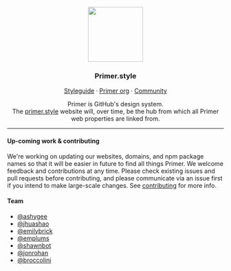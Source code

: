 <p align="center">
<img width="128px" src="https://user-images.githubusercontent.com/334891/45336457-b47efe00-b551-11e8-9644-398f29eceb92.png">

<p align="center">
<h3 align="center">Primer.style</h3>

<p align="center">
<a href="https://styleguide.github.com/primer">Styleguide</a>
    ·
    <a href="https://github.com/primer">Primer org</a>
    ·
    <a href="https://spectrum.chat/primer">Community</a>

<p align="center">Primer is GitHub's design system.<br /> The <a href="https://primer.style/">primer.style</a> website will, over time, be the hub from which all Primer web properties are linked from.
  
  ---
  
#### Up-coming work & contributing
  
We're working on updating our websites, domains, and npm package names so that it will be easier in future to find all things Primer. We welcome feedback and contributions at any time. Please check existing issues and pull requests before contributing, and please communicate via an issue first if you intend to make large-scale changes. See [contributing](.github/CONTRIBUTING.md) for more info.

#### Team
- [@ashygee](https://github.com/ashygee)
- [@jhuashao](https://github.com/jhuashao)
- [@emilybrick](https://github.com/emilybrick)
- [@emplums](https://github.com/emplums)
- [@shawnbot](https://github.com/shawnbot)
- [@jonrohan](https://github.com/jonrohan)
- [@broccolini](https://github.com/broccolini)

